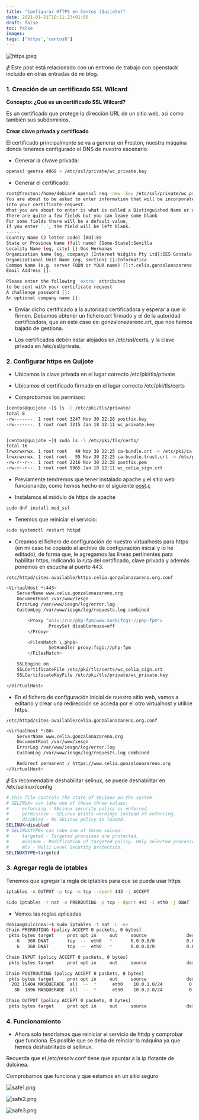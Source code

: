```yaml
---
title: "Configurar HTTPS en Centos (Quijote)"
date: 2021-01-21T10:11:23+01:00
draft: false
toc: false
images:
tags: ['https','centos8']
---
```



![https.jpeg](/images/escenario/https.jpeg)


**¡!** Este post está relacionado con un entrono de trabajo con openstack incluido en otras entradas de mi blog.

### 1. Creación de un certificado SSL Wilcard

**Concepto: ¿Qué es un certificado SSL Wilcard?**

Es un certificado que protege la dirección URL de un sitio web, así como también sus subdominios.

**Crear clave privada y certificado**

El certificado principalmente se va a generar en Freston, nuestra máquina donde tenemos configurado el DNS de nuestro escenario.

* Generar la clvave privada:

```sh
openssl genrsa 4069 > /etc/ssl/private/wc_private.key
```

* Generar el certificado:

```sh
root@freston:/home/debian# openssl req -new -key /etc/ssl/private/wc_private.key -out /home/debian/wc_celia.csr
You are about to be asked to enter information that will be incorporated
into your certificate request.
What you are about to enter is what is called a Distinguished Name or a DN.
There are quite a few fields but you can leave some blank
For some fields there will be a default value,
If you enter '.', the field will be left blank.
-----
Country Name (2 letter code) [AU]:ES
State or Province Name (full name) [Some-State]:Sevilla
Locality Name (eg, city) []:Dos Hermanas
Organization Name (eg, company) [Internet Widgits Pty Ltd]:IES Gonzalo Nazareno
Organizational Unit Name (eg, section) []:Informatica
Common Name (e.g. server FQDN or YOUR name) []:*.celia.gonzalonazareno.org
Email Address []:

Please enter the following 'extra' attributes
to be sent with your certificate request
A challenge password []:
An optional company name []:
```

* Enviar dicho certificado a la autoridad certificadora y esperar a que lo firmen. Debamos obtener un fichero.crt firmado y el de la autoridad certificadora, que en este caso es: gonzalonazareno.crt, que nos hemos bajado de gestiona.

* Los certificados deben estar  alojados en /etc/ssl/certs, y la clave privada en /etc/ssl/private.

### 2. Configurar https en Quijote

* Ubicamos la clave privada en el lugar correcto /etc/pki/tls/private 
* Ubicamos el certificado firmado en el lugar correcto /etc/pki/tls/certs 

* Comprobamos los permisos:

```sh
[centos@quijote ~]$ ls -l /etc/pki/tls/private/
total 8
-rw-------. 1 root root 3247 Nov 30 22:28 postfix.key
-rw-------. 1 root root 3215 Jan 18 12:11 wc_private.key


[centos@quijote ~]$ sudo ls -l /etc/pki/tls/certs/
total 16
lrwxrwxrwx. 1 root root   49 Nov 30 22:25 ca-bundle.crt -> /etc/pki/ca-trust/extracted/pem/tls-ca-bundle.pem
lrwxrwxrwx. 1 root root   55 Nov 30 22:25 ca-bundle.trust.crt -> /etc/pki/ca-trust/extracted/openssl/ca-bundle.trust.crt
-rw-r--r--. 1 root root 2216 Nov 30 22:28 postfix.pem
-rw-r--r--. 1 root root 9965 Jan 18 12:11 wc_celia_sign.crt

```

* Previamente tendremos que tener instalado apache y el sitio web funcionando, como hemos hecho en el siguiente [post]().ç

* Instalamos el módulo de https de apache

```sh
sudo dnf install mod_ssl
```

* Tenemos que reiniciar el servicio:

```sh
sudo systemctl restart httpd
```

* Creamos el fichero de configuración de nuestro virtualhosts para https (en mi caso he copiado el archivo de configuración inicial y lo he editado), de forma que, le agregamos las líneas pertinentes para habilitar https, indicando la ruta del certificado, clave privada y además ponemos en escucha al puerto 443.

`/etc/httpd/sites-available/https.celia.gonzalonazareno.org.conf `

```sh
<VirtualHost *:443>
    ServerName www.celia.gonzalonazareno.org
    DocumentRoot /var/www/iesgn
    ErrorLog /var/www/iesgn/log/error.log
    CustomLog /var/www/iesgn/log/requests.log combined

        <Proxy "unix:/run/php-fpm/www.sock|fcgi://php-fpm">
                ProxySet disablereuse=off
        </Proxy>

        <FilesMatch \.php$>
                SetHandler proxy:fcgi://php-fpm
        </FilesMatch>

    SSLEngine on
    SSLCertificateFile /etc/pki/tls/certs/wc_celia_sign.crt
    SSLCertificateKeyFile /etc/pki/tls/private/wc_private.key

</VirtualHost>


```

* En el fichero de configuración inicial de nuestro sitio web, vamos a editarlo y crear una redirección se acceda por el otro virtualhost y utilice https.

`/etc/httpd/sites-available/celia.gonzalonazareno.org.conf`

```sh
<VirtualHost *:80>
    ServerName www.celia.gonzalonazareno.org
    DocumentRoot /var/www/iesgn
    ErrorLog /var/www/iesgn/log/error.log
    CustomLog /var/www/iesgn/log/requests.log combined

    Redirect permanent / https://www.celia.gonzalonazareno.org
</VirtualHost>

```

**¡!** Es recomendable deshabilitar selinux, se puede deshabilitar en /etc/selinux/config

```sh
# This file controls the state of SELinux on the system.
# SELINUX= can take one of these three values:
#     enforcing - SELinux security policy is enforced.
#     permissive - SELinux prints warnings instead of enforcing.
#     disabled - No SELinux policy is loaded.
SELINUX=disabled 
# SELINUXTYPE= can take one of three values:
#     targeted - Targeted processes are protected,
#     minimum - Modification of targeted policy. Only selected processes are protected. 
#     mls - Multi Level Security protection.
SELINUXTYPE=targeted

```

### 3. Agregar regla de iptables

Tenemos que agregar la regla de iptables para que se pueda usar https

```sh
iptables -A OUTPUT -p tcp -m tcp --dport 443 -j ACCEPT 

sudo iptables -t nat -A PREROUTING -p tcp --dport 443 -i eth0 -j DNAT --to 10.0.2.4:443
```
* Vemos las reglas aplicadas

```sh
debian@dulcinea:~$ sudo iptables -t nat -L -nv
Chain PREROUTING (policy ACCEPT 0 packets, 0 bytes)
 pkts bytes target     prot opt in     out     source               destination         
    6   360 DNAT       tcp  --  eth0   *       0.0.0.0/0            0.0.0.0/0            tcp dpt:80 to:10.0.2.4:80
    6   360 DNAT       tcp  --  eth0   *       0.0.0.0/0            0.0.0.0/0            tcp dpt:443 to:10.0.2.4:443

Chain INPUT (policy ACCEPT 0 packets, 0 bytes)
 pkts bytes target     prot opt in     out     source               destination         

Chain POSTROUTING (policy ACCEPT 0 packets, 0 bytes)
 pkts bytes target     prot opt in     out     source               destination         
  202 15404 MASQUERADE  all  --  *      eth0    10.0.1.0/24          0.0.0.0/0           
   30  1896 MASQUERADE  all  --  *      eth0    10.0.2.0/24          0.0.0.0/0           

Chain OUTPUT (policy ACCEPT 0 packets, 0 bytes)
 pkts bytes target     prot opt in     out     source               destination      
```

### 4. Funcionamiento

* Ahora solo tendríamos que reiniciar el servicio de httdp y comprobar que funciona. Es posible que se deba de reinciar la máquina ya que hemos deshabilitado el sellinux.


Recuerda que el /etc/resolv.conf tiene que apuntar a la ip flotante de dulcinea.

Comprobamos que funciona y que estamos en un sitio seguro

![safe1.png](/images/escenario/safe1.png)

![safe2.png](/images/escenario/safe2.png)

![safe3.png](/images/escenario/afe3.png)


